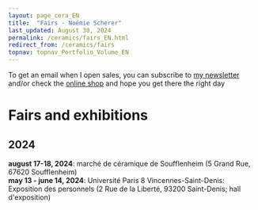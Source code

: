 ```yaml
---
layout: page_cera_EN
title:  "Fairs - Noémie Scherer"
last_updated: August 30, 2024
permalink: /ceramics/fairs_EN.html
redirect_from: /ceramics/fairs
topnav: topnav_Portfolio_Volume_EN
---
```


To get an email when I open sales, you can subscribe to [my newsletter](https://forms.gle/sVFdmqG9m2JGmU4HA) and/or check the [online shop](https://nolanfa-shop.fourthwall.com/) and hope you get there the right day

# Fairs and exhibitions
## 2024
**august 17-18, 2024**: marché de céramique de Soufflenheim (5 Grand Rue, 67620 Soufflenheim)  
**may 13 - june 14, 2024**: Université Paris 8 Vincennes-Saint-Denis: Exposition des personnels (2 Rue de la Liberté, 93200 Saint-Denis; hall d'exposition)
